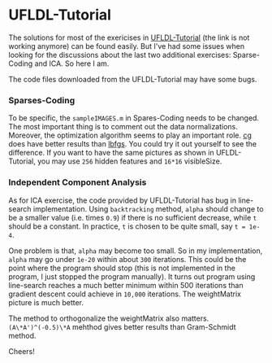 # UFLDL-Tutorial

The solutions for most of the exericises in [UFLDL-Tutorial](http://ufldl.stanford.edu/wiki/index.php/UFLDL_Tutorial) (the link is not working anymore) can be found easily. But I've had some issues when looking for the discussions about the last two additional exercises: Sparse-Coding and ICA. So here I am.

The code files downloaded from the UFLDL-Tutorial may have some bugs.

### Sparses-Coding
To be specific, the `sampleIMAGES.m` in Spares-Coding needs to be changed. The most important thing is to comment out the data normalizations. Moreover, the optimization algorithm seems to play an important role. [cg](https://en.wikipedia.org/wiki/Conjugate_gradient_method) does have better results than [lbfgs](https://en.wikipedia.org/wiki/Broyden%E2%80%93Fletcher%E2%80%93Goldfarb%E2%80%93Shanno_algorithm). You could try it out yourself to see the difference. If you want to have the same pictures as shown in UFLDL-Tutorial, you may use `256` hidden features and `16*16` visibleSize.

### Independent Component Analysis
As for ICA exercise, the code provided by UFLDL-Tutorial has bug in line-search implementation. Using `backtracking` method, `alpha` should change to be a smaller value (i.e. times `0.9`) if there is no sufficient decrease, while `t` should be a constant. In practice, `t` is chosen to be quite small, say `t = 1e-4`.

One problem is that, `alpha` may become too small. So in my implementation, `alpha` may go under `1e-20` within about `300` iterations. This could be the point where the program should stop (this is not implemented in the program, I just stopped the program manually). It turns out program using line-search reaches a much better minimum within 500 iterations than gradient descent could achieve in `10,000` iterations. The weightMatrix picture is much better.

The method to orthogonalize the weightMatrix also matters. `(A\*A')^(-0.5)\*A` mehthod gives better results than Gram-Schmidt method.

Cheers!
